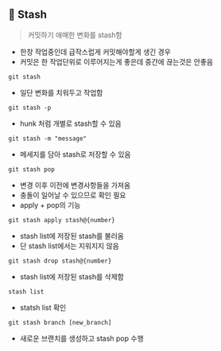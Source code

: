 ## 📍 Stash

> 커밋하기 애매한 변화를 stash함

- 한창 작업중인데 급작스럽게 커밋해야할게 생긴 경우
- 커밋은 한 작업단위로 이루어지는게 좋은데 중간에 끊는것은 안좋음

```
git stash
```

- 일단 변화를 치워두고 작업함

```
git stash -p
```

- hunk 처럼 개별로 stash할 수 있음

```
git stash -m "message"
```

- 메세지를 담아 stash로 저장할 수 있음

```
git stash pop
```

- 변경 이후 이전에 변경사항들을 가져옴
- 충돌이 일어날 수 있으므로 확인 필요
- apply + pop의 기능

```
git stash apply stash@{number}
```

- stash list에 저장된 stash를 불러옴
- 단 stash list에서는 지워지지 않음

```
git stash drop stash@{number}
```

- stash list에 저장된 stash를 삭제함

```
stash list
```

- statsh list 확인

```
git stash branch [new_branch]
```

- 새로운 브랜치를 생성하고 stash pop 수행



